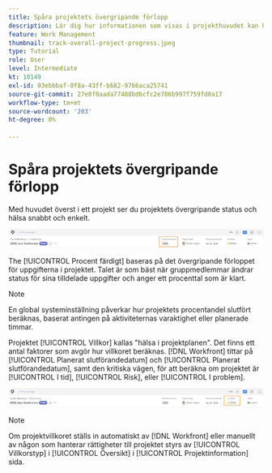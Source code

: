 ```yaml
---
title: Spåra projektets övergripande förlopp
description: Lär dig hur informationen som visas i projekthuvudet kan hjälpa dig att spåra projektets övergripande förlopp och hälsa.
feature: Work Management
thumbnail: track-overall-project-progress.jpeg
type: Tutorial
role: User
level: Intermediate
kt: 10149
exl-id: 03ebbbaf-0f8a-43ff-b682-9766aca25741
source-git-commit: 27e8f0aada77488bd6cfc2e786b997f759fd0a17
workflow-type: tm+mt
source-wordcount: '203'
ht-degree: 0%

---
```


# Spåra projektets övergripande förlopp

Med huvudet överst i ett projekt ser du projektets övergripande status och hälsa snabbt och enkelt.

![Visa projekthuvud [!UICONTROL Procent färdigt]](assets/planner-fund-percent-complete.png)

The [!UICONTROL Procent färdigt] baseras på det övergripande förloppet för uppgifterna i projektet. Talet är som bäst när gruppmedlemmar ändrar status för sina tilldelade uppgifter och anger ett procenttal som är klart.

>[!NOTE]
>
>En global systeminställning påverkar hur projektets procentandel slutfört beräknas, baserat antingen på aktiviteternas varaktighet eller planerade timmar.

Projektet [!UICONTROL Villkor] kallas &quot;hälsa i projektplanen&quot;. Det finns ett antal faktorer som avgör hur villkoret beräknas. [!DNL Workfront] tittar på [!UICONTROL Planerat slutförandedatum] och [!UICONTROL Planerat slutförandedatum], samt den kritiska vägen, för att beräkna om projektet är [!UICONTROL I tid], [!UICONTROL Risk], eller [!UICONTROL I problem].

![Visa projekthuvud [!UICONTROL Villkor]](assets/planner-fund-condition.png)

>[!NOTE]
>
>Om projektvillkoret ställs in automatiskt av [!DNL Workfront] eller manuellt av någon som hanterar rättigheter till projektet styrs av [!UICONTROL Villkorstyp] i [!UICONTROL Översikt] i [!UICONTROL Projektinformation] sida.

<!---
learn more urls
Project percent complete overview
Overview of project condition and condition type
--->
